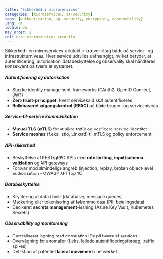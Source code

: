 ```yaml
---
title: "Sikkerhed i microservices"
categories: [microservices, it-security]
tags: [authentication, api-security, encryption, observability]
lang: da
locale: da
nav_order: 2
ref: note-microservices-security
---
```

Sikkerhed i en microservices-arkitektur kræver tiltag både på service- og infrastrukturniveau. Hver service udrulles uafhængigt, hvilket betyder, at autentificering, autorisation, databeskyttelse og observality skal håndteres konsekvent på tværs af systemet.

##### Autentificering og autorisation
- Stærke identity management-frameworks (OAuth2, OpenID Connect, JWT)  
- **Zero trust-princippet**: Hvert servicekald skal autentificeres  
- **Rollebaseret adgangskontrol (RBAC)** på både bruger- og serviceniveau  

##### Service-til-service kommunikation
- **Mutual TLS (mTLS)** for at sikre trafik og verificere service-identitet  
- **Service meshes** (f.eks. Istio, Linkerd) til mTLS og policy enforcement  

##### API-sikkerhed
- Beskyttelse af REST/gRPC APIs med **rate limiting**, **input/schema validation** og API gateways  
- Forsvar mod almindelige angreb (injection, replay, broken object-level authorization – OWASP API Top 10)  

##### Databeskyttelse
- Kryptering af data i hvile (databaser, message queues)  
- Maskering eller tokenisering af følsomme data (PII, betalingsdata)  
- Dedikeret **secrets management**-løsning (Azure Key Vault, Kubernetes Secrets)  

##### Observability og monitorering
- Centraliseret logning med correlation IDs på tværs af services  
- Overvågning for anomalier (f.eks. fejlede autentificeringsforsøg, traffic spikes)  
- Detektion af potentiel **lateral movement** i netværket  